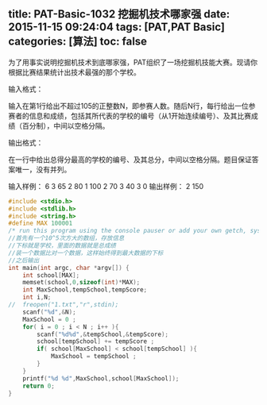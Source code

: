 title: PAT-Basic-1032 挖掘机技术哪家强
date: 2015-11-15 09:24:04
tags: [PAT,PAT Basic]
categories: [算法]
toc: false
---
为了用事实说明挖掘机技术到底哪家强，PAT组织了一场挖掘机技能大赛。现请你根据比赛结果统计出技术最强的那个学校。

输入格式：

输入在第1行给出不超过105的正整数N，即参赛人数。随后N行，每行给出一位参赛者的信息和成绩，包括其所代表的学校的编号（从1开始连续编号）、及其比赛成绩（百分制），中间以空格分隔。

输出格式：

在一行中给出总得分最高的学校的编号、及其总分，中间以空格分隔。题目保证答案唯一，没有并列。

输入样例：
6
3 65
2 80
1 100
2 70
3 40
3 0
输出样例：
2 150
```c
#include <stdio.h>
#include <stdlib.h>
#include <string.h>
#define MAX 100001
/* run this program using the console pauser or add your own getch, system("pause") or input loop */
//首先有一个10^5次方大的数组，存放信息
//下标就是学校，里面的数据就是总成绩
//装一个数据比对一个数据，这样始终得到最大数据的下标
//之后输出 
int main(int argc, char *argv[]) {
    int school[MAX];
    memset(school,0,sizeof(int)*MAX);
    int MaxSchool,tempSchool,tempScore;
    int i,N;
//  freopen("1.txt","r",stdin);
    scanf("%d",&N);
    MaxSchool = 0 ;
    for( i = 0 ; i < N ; i++ ){
        scanf("%d%d",&tempSchool,&tempScore);
        school[tempSchool] += tempScore ;
        if( school[MaxSchool] < school[tempSchool] ){
            MaxSchool = tempSchool ;
        }
    }
    printf("%d %d",MaxSchool,school[MaxSchool]);
    return 0;
}
```
